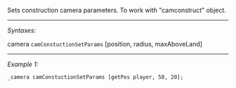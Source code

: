 Sets construction camera parameters. To work with "camconstruct" object.


---
*Syntaxes:*

camera `camConstuctionSetParams` [position, radius, maxAboveLand]

---
*Example 1:*

```sqf
_camera camConstuctionSetParams [getPos player, 50, 20];
```